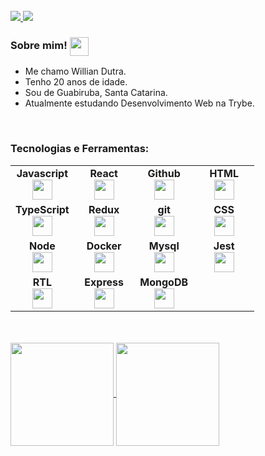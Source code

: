 <br>
<a href="https://www.linkedin.com/in/williandutra/">
  <img src="https://img.shields.io/badge/LinkedIn-0077B5?style=for-the-badge&logo=linkedin&logoColor=white">
</a>
<a href="mailto:contatowilliandutra@gmail.com">
  <img src="https://img.shields.io/badge/-Gmail-%23333?style=for-the-badge&logo=gmail&logoColor=white"></a>
</a>

 <h3>Sobre mim! <img src="https://raw.githubusercontent.com/MartinHeinz/MartinHeinz/master/wave.gif" width="30px" align="center"></h3>
 
 <ul>
  <li>Me chamo Willian Dutra.</li>
  <li>Tenho 20 anos de idade.</li>
  <li>Sou de Guabiruba, Santa Catarina.</li>
  <li>Atualmente estudando Desenvolvimento Web na Trybe.</li>
 </ul>

<br>

<div>
<h3>Tecnologias e Ferramentas:</h3>
<table width="320px">
  <tbody>
    <tr valign="top">
      <td width="80px" align="center">
        <span><strong>Javascript</strong></span><br>
        <img height="32px" src="https://upload.vectorlogo.zone/logos/javascript/images/239ec8a4-163e-4792-83b6-3f6d96911757.svg">
      </td>
      <td width="80px" align="center">
         <span><strong>React</strong></span><br>
         <img height="32px" src="https://cdn.jsdelivr.net/gh/devicons/devicon/icons/react/react-original.svg">
      </td>
      <td width="80px" align="center">
         <span><strong>Github</strong></span><br>
         <img height="32" src="https://www.vectorlogo.zone/logos/github/github-tile.svg">
      </td>
      <td width="80px" align="center">
         <span><strong>HTML</strong></span><br>
         <img height="32" src="https://cdn.jsdelivr.net/gh/devicons/devicon/icons/html5/html5-original.svg">
      </td>
    </tr>
    <tr valign="top">
      <td width="80px" align="center">
        <span><strong>TypeScript</strong></span><br>
        <img height="32px" src="https://www.vectorlogo.zone/logos/typescriptlang/typescriptlang-icon.svg">
      <td width="80px" align="center">
        <span><strong>Redux</strong></span><br>
        <img height="32" src="https://cdn.worldvectorlogo.com/logos/redux.svg">
      </td>
      <td width="80px" align="center">
        <span><strong>git</strong></span><br>
        <img height="32px" src="https://cdn.jsdelivr.net/gh/devicons/devicon/icons/git/git-plain.svg">
      </td>
      <td width="80px" align="center">
        <span><strong>CSS</strong></span><br>
        <img height="32px" src="https://cdn.jsdelivr.net/gh/devicons/devicon/icons/css3/css3-original.svg">
      </td>
     </tr>
     <tr valign="top">
       <td width="80px" align="center">
         <span><strong>Node</strong></span><br>
         <img height="32px" src="https://www.vectorlogo.zone/logos/nodejs/nodejs-icon.svg">
       </td>
       <td width="80px" align="center">
         <span><strong>Docker</strong></span><br>
         <img height="32px" src="https://www.vectorlogo.zone/logos/docker/docker-icon.svg">
       </td>
       <td width="80px" align="center">
         <span><strong>Mysql</strong></span><br>
         <img height="32px" src="https://www.vectorlogo.zone/logos/mysql/mysql-ar21.svg">
        </td>
        <td width="80px" align="center">
          <span><strong>Jest</strong></span><br>
          <img height="32px" src="https://www.vectorlogo.zone/logos/jestjsio/jestjsio-icon.svg">
        </td>
     </tr>
     <tr valign="top">
       <td width="80px" align="center">
         <span><strong>RTL</strong></span><br>
         <img height="32px" src="https://testing-library.com/img/octopus-128x128.png">
       </td>
       <td width="80px" align="center">
         <span><strong>Express</strong></span><br>
         <img height="32px" src="https://www.vectorlogo.zone/logos/expressjs/expressjs-ar21.svg">
       </td>
       <td width="80px" align="center">
         <span><strong>MongoDB</strong></span><br>
         <img height="32px" src="https://www.vectorlogo.zone/logos/mongodb/mongodb-ar21.svg">
        </td>
        <td width="80px" align="center">
<!--           <span><strong></strong></span><br> -->
<!--           <img height="32px" src=""> -->
        </td>
     </tr>
    </tbody>
</table>
</div>

<br>
<br>

<div>
  <a href='https://github.com/WillianDutra'>
    <img align='center' height='165em' src='https://github-readme-stats-williandutra.vercel.app/api?username=WillianDutra&theme=transparent&text_color=adbac7&title_color=ffffff'>
  </a>
  <a href='https://github.com/WillianDutra'>
    <img align='center' height='165em' src='https://github-readme-stats-williandutra.vercel.app/api/top-langs/?username=WillianDutra&layout=compact&theme=transparent&text_color=adbac7&title_color=ffffff'>
  </a>
</div>
